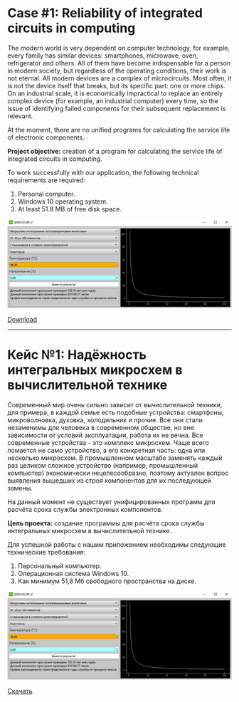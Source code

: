 # Case #1: Reliability of integrated circuits in computing

The modern world is very dependent on computer technology, for example, every family has similar devices: smartphones, microwave, oven, refrigerator and others. All of them have become indispensable for a person in modern society, but regardless of the operating conditions, their work is not eternal.
All modern devices are a complex of microcircuits. Most often, it is not the device itself that breaks, but its specific part: one or more chips. On an industrial scale, it is economically impractical to replace an entirely complex device (for example, an industrial computer) every time, so the issue of identifying failed components for their subsequent replacement is relevant.

At the moment, there are no unified programs for calculating the service life of electronic components.

**Project objective:** creation of a program for calculating the service life of integrated circuits in computing.

To work successfully with our application, the following technical requirements are required:
1. Personal computer.
2. Windows 10 operating system.
3. At least 51.8 MB of free disk space.

![alt text](https://raw.githubusercontent.com/0SouthBoss0/Predprof-2/main/documentation/result.png)

<a id="raw-url" href="https://github.com/0SouthBoss0/Predprof-2/blob/main/servicelife-z%20setup.exe?raw=true">Download</a>

---
# Кейс №1: Надёжность интегральных микросхем в вычислительной технике
 
Современный мир очень сильно зависит от вычислительной техники, для примера, в каждой семье есть подобные устройства: смартфоны, микроволновка, духовка, холодильник и прочие. Все они стали незаменимы для человека в современном обществе, но вне зависимости от условий эксплуатации, работа их не вечна. 
Все современные устройства - это комплекс микросхем. Чаще всего ломается не само устройство, а его конкретная часть: одна или несколько микросхем. В промышленном масштабе заменять каждый раз целиком сложное устройство (например, промышленный компьютер) экономически нецелесообразно, поэтому актуален вопрос выявления вышедших из строя компонентов для их последующей замены. 

На данный момент не существует унифицированных программ для расчёта срока службы электронных компонентов.

**Цель проекта:** создание программы для расчёта срока службы интегральных микросхем в вычислительной технике.

Для успешной работы с нашим приложением необходимы следующие технические требования:
1.	Персональный компьютер.
2.	Операционная система Windows 10.
3.	Как минимум 51,8 Мб свободного пространства на диске.

![alt text](https://raw.githubusercontent.com/0SouthBoss0/Predprof-2/main/documentation/result.png)

<a id="raw-url" href="https://github.com/0SouthBoss0/Predprof-2/blob/main/servicelife-z%20setup.exe?raw=true">Скачать</a>
